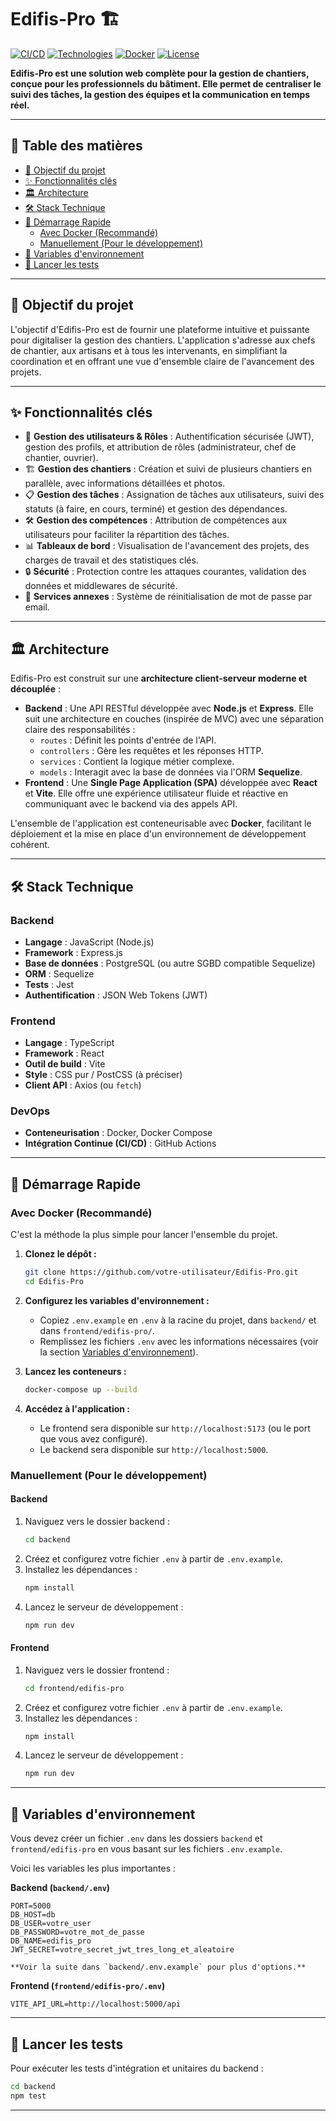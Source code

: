 # Edifis-Pro 🏗️

[![CI/CD](https://img.shields.io/badge/CI%2FCD-GitHub%20Actions-blue?style=for-the-badge&logo=githubactions)](.github/workflows/ci-cd.yml)
[![Technologies](https://img.shields.io/badge/Stack-Node.js%20%26%20React-green?style=for-the-badge)]()
[![Docker](https://img.shields.io/badge/Docker-Ready-blue?style=for-the-badge&logo=docker)](docker-compose.yml)
[![License](https://img.shields.io/badge/License-MIT-lightgrey?style=for-the-badge)](LICENSE)

**Edifis-Pro est une solution web complète pour la gestion de chantiers, conçue pour les professionnels du bâtiment. Elle permet de centraliser le suivi des tâches, la gestion des équipes et la communication en temps réel.**

---

## 📖 Table des matières

- [🎯 Objectif du projet](#-objectif-du-projet)
- [✨ Fonctionnalités clés](#-fonctionnalités-clés)
- [🏛️ Architecture](#️-architecture)
- [🛠️ Stack Technique](#️-stack-technique)
- [🚀 Démarrage Rapide](#-démarrage-rapide)
  - [Avec Docker (Recommandé)](#avec-docker-recommandé)
  - [Manuellement (Pour le développement)](#manuellement-pour-le-développement)
- [🔧 Variables d'environnement](#-variables-denvironnement)
- [🧪 Lancer les tests](#-lancer-les-tests)

---

## 🎯 Objectif du projet

L'objectif d'Edifis-Pro est de fournir une plateforme intuitive et puissante pour digitaliser la gestion des chantiers. L'application s'adresse aux chefs de chantier, aux artisans et à tous les intervenants, en simplifiant la coordination et en offrant une vue d'ensemble claire de l'avancement des projets.

---

## ✨ Fonctionnalités clés

- 👤 **Gestion des utilisateurs & Rôles** : Authentification sécurisée (JWT), gestion des profils, et attribution de rôles (administrateur, chef de chantier, ouvrier).
- 🏗️ **Gestion des chantiers** : Création et suivi de plusieurs chantiers en parallèle, avec informations détaillées et photos.
- 📋 **Gestion des tâches** : Assignation de tâches aux utilisateurs, suivi des statuts (à faire, en cours, terminé) et gestion des dépendances.
- 🛠️ **Gestion des compétences** : Attribution de compétences aux utilisateurs pour faciliter la répartition des tâches.
- 📊 **Tableaux de bord** : Visualisation de l'avancement des projets, des charges de travail et des statistiques clés.
- 🔒 **Sécurité** : Protection contre les attaques courantes, validation des données et middlewares de sécurité.
- 📧 **Services annexes** : Système de réinitialisation de mot de passe par email.

---

## 🏛️ Architecture

Edifis-Pro est construit sur une **architecture client-serveur moderne et découplée** :

- **Backend** : Une API RESTful développée avec **Node.js** et **Express**. Elle suit une architecture en couches (inspirée de MVC) avec une séparation claire des responsabilités :
  - `routes` : Définit les points d'entrée de l'API.
  - `controllers` : Gère les requêtes et les réponses HTTP.
  - `services` : Contient la logique métier complexe.
  - `models` : Interagit avec la base de données via l'ORM **Sequelize**.
- **Frontend** : Une **Single Page Application (SPA)** développée avec **React** et **Vite**. Elle offre une expérience utilisateur fluide et réactive en communiquant avec le backend via des appels API.

L'ensemble de l'application est conteneurisable avec **Docker**, facilitant le déploiement et la mise en place d'un environnement de développement cohérent.

---

## 🛠️ Stack Technique

### Backend

- **Langage** : JavaScript (Node.js)
- **Framework** : Express.js
- **Base de données** : PostgreSQL (ou autre SGBD compatible Sequelize)
- **ORM** : Sequelize
- **Tests** : Jest
- **Authentification** : JSON Web Tokens (JWT)

### Frontend

- **Langage** : TypeScript
- **Framework** : React
- **Outil de build** : Vite
- **Style** : CSS pur / PostCSS (à préciser)
- **Client API** : Axios (ou `fetch`)

### DevOps

- **Conteneurisation** : Docker, Docker Compose
- **Intégration Continue (CI/CD)** : GitHub Actions

---

## 🚀 Démarrage Rapide

### Avec Docker (Recommandé)

C'est la méthode la plus simple pour lancer l'ensemble du projet.

1.  **Clonez le dépôt :**

    ```bash
    git clone https://github.com/votre-utilisateur/Edifis-Pro.git
    cd Edifis-Pro
    ```

2.  **Configurez les variables d'environnement :**
    - Copiez `.env.example` en `.env` à la racine du projet, dans `backend/` et dans `frontend/edifis-pro/`.
    - Remplissez les fichiers `.env` avec les informations nécessaires (voir la section [Variables d'environnement](#-variables-denvironnement)).

3.  **Lancez les conteneurs :**

    ```bash
    docker-compose up --build
    ```

4.  **Accédez à l'application :**
    - Le frontend sera disponible sur `http://localhost:5173` (ou le port que vous avez configuré).
    - Le backend sera disponible sur `http://localhost:5000`.

### Manuellement (Pour le développement)

#### Backend

1.  Naviguez vers le dossier backend :
    ```bash
    cd backend
    ```
2.  Créez et configurez votre fichier `.env` à partir de `.env.example`.
3.  Installez les dépendances :
    ```bash
    npm install
    ```
4.  Lancez le serveur de développement :
    ```bash
    npm run dev
    ```

#### Frontend

1.  Naviguez vers le dossier frontend :
    ```bash
    cd frontend/edifis-pro
    ```
2.  Créez et configurez votre fichier `.env` à partir de `.env.example`.
3.  Installez les dépendances :
    ```bash
    npm install
    ```
4.  Lancez le serveur de développement :
    ```bash
    npm run dev
    ```

---

## 🔧 Variables d'environnement

Vous devez créer un fichier `.env` dans les dossiers `backend` et `frontend/edifis-pro` en vous basant sur les fichiers `.env.example`.

Voici les variables les plus importantes :

**Backend (`backend/.env`)**

```
PORT=5000
DB_HOST=db
DB_USER=votre_user
DB_PASSWORD=votre_mot_de_passe
DB_NAME=edifis_pro
JWT_SECRET=votre_secret_jwt_tres_long_et_aleatoire

**Voir la suite dans `backend/.env.example` pour plus d'options.**
```

**Frontend (`frontend/edifis-pro/.env`)**

```
VITE_API_URL=http://localhost:5000/api
```

---

## 🧪 Lancer les tests

Pour exécuter les tests d'intégration et unitaires du backend :

```bash
cd backend
npm test
```

---
